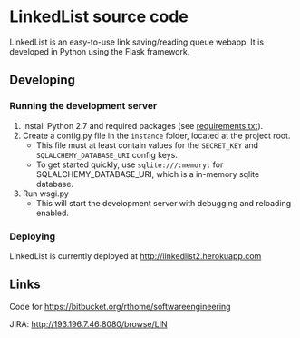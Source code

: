 # LinkedList source code

LinkedList is an easy-to-use link saving/reading queue webapp. 
It is developed in Python using the Flask framework.

## Developing

### Running the development server

1. Install Python 2.7 and required packages (see [requirements.txt](requirements.txt)).
2. Create a config.py file in the `instance` folder, located at the project root.
	* This file must at least contain values for the `SECRET_KEY` and `SQLALCHEMY_DATABASE_URI` config keys.
	* To get started quickly, use `sqlite:///:memory:` for SQLALCHEMY_DATABASE_URI, which is a in-memory sqlite database.
3. Run wsgi.py
	* This will start the development server with debugging and reloading enabled.

### Deploying

LinkedList is currently deployed at http://linkedlist2.herokuapp.com

## Links

Code for https://bitbucket.org/rthome/softwareengineering

JIRA: http://193.196.7.46:8080/browse/LIN